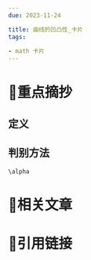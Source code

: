 ```yaml
---
due: 2023-11-24 

title: 曲线的凹凸性_卡片
tags:
 
- math 卡片
---
```

# 🍎重点摘抄
## 定义
## 判别方法
`\alpha` 



# 📒相关文章




# 🍏引用链接

